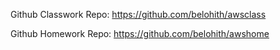 Github Classwork Repo: https://github.com/belohith/awsclass

Github Homework Repo: https://github.com/belohith/awshome
